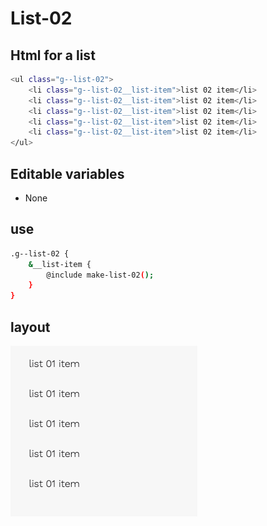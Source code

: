 # List-02

## Html for a list

```sh
<ul class="g--list-02">
    <li class="g--list-02__list-item">list 02 item</li>
    <li class="g--list-02__list-item">list 02 item</li>
    <li class="g--list-02__list-item">list 02 item</li>
    <li class="g--list-02__list-item">list 02 item</li>
    <li class="g--list-02__list-item">list 02 item</li>
</ul>
```

## Editable variables

- None

## use
```sh
.g--list-02 {
    &__list-item {
        @include make-list-02();
    }
}
```

## layout
![alt text][list-02]

[list-02]: /src/img/global-components/list/list-02.png 